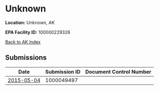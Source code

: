 # Unknown

**Location:** Unknown, AK

**EPA Facility ID:** 100000229326

[Back to AK Index](../../index.md)

## Submissions

| Date | Submission ID | Document Control Number |
|------|--------------|-------------------------|
| [2015-05-04](submissions/1000049497.md) | 1000049497 |  |
